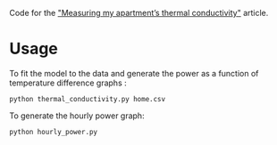 Code for the ["Measuring my apartment’s thermal conductivity"](http://www.simonrajotte.com/2019/01/12/measuring-my-apartments-thermal-conductivity/) article.

# Usage
To fit the model to the data and generate the power as a function of temperature difference graphs :
```
python thermal_conductivity.py home.csv
```

To generate the hourly power graph:
```
python hourly_power.py
```